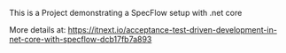 This is a Project demonstrating a SpecFlow setup with .net core

More details at: https://itnext.io/acceptance-test-driven-development-in-net-core-with-specflow-dcb17fb7a893